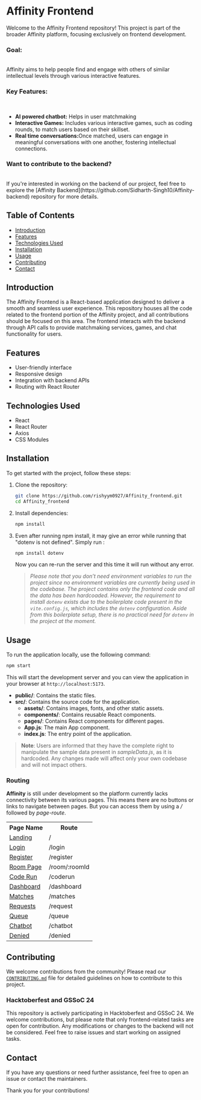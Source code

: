 # Affinity Frontend

Welcome to the Affinity Frontend repository! This project is part of the broader Affinity platform, focusing exclusively on frontend development. 
<h3><b>Goal:</b></h3><br>
Affinity aims to help people find and engage with others of similar intellectual levels through various interactive features.
<h3><b>Key Features:</b></h3><br>
<ul>
<li><b>AI powered chatbot:</b> Helps in user matchmaking </li>
<li><b>Interactive Games:</b> Includes various interactive games, such as coding rounds, to match users based on their skillset. </li>
<li><b>Real time conversations:</b>Once matched, users can engage in meaningful conversations with one another, fostering intellectual connections.</li>
</ul>

<h3>Want to contribute to the backend?</h3><br>
If you're interested in working on the backend of our project, feel free to explore the [Affinity Backend](https://github.com/Sidharth-Singh10/Affinity-backend) repository for more details.

## Table of Contents

- [Introduction](#introduction)
- [Features](#features)
- [Technologies Used](#technologies-used)
- [Installation](#installation) 
- [Usage](#usage)
- [Contributing](#contributing)
- [Contact](#contact)

## Introduction

The Affinity Frontend is a React-based application designed to deliver a smooth and seamless user experience. This repository houses all the code related to the frontend portion of the Affinity project, and all contributions should be focused on this area. The frontend interacts with the backend through API calls to provide matchmaking services, games, and chat functionality for users.

## Features

- User-friendly interface
- Responsive design
- Integration with backend APIs
- Routing with React Router

## Technologies Used

- React
- React Router
- Axios
- CSS Modules

## Installation

To get started with the project, follow these steps:

1. Clone the repository:

    ```bash
    git clone https://github.com/rishyym0927/Affinity_frontend.git
    cd Affinity_frontend
    ```

2. Install dependencies:

    ```bash
    npm install
    ```
3. Even after running npm install, it may give an error while running that "dotenv is not defined".
Simply run :

   ```bash
   npm install dotenv
   ```
   Now you can re-run the server and this time it will run without any error.
   
   >*Please note that you don’t need environment variables to run the project since no environment variables are currently being used in the codebase. The project contains only the frontend code and all the data has been hardcoaded. However, the requirement to install `dotenv` exists due to the boilerplate code present in the `vite.config.js`, which includes the `dotenv` configuration. Aside from this boilerplate setup, there is no practical need for `dotenv` in the project at the moment.*


## Usage

To run the application locally, use the following command:

```bash
npm start
```

This will start the development server and you can view the application in your browser at `http://localhost:5173`.



- **public/**: Contains the static files.
- **src/**: Contains the source code for the application.
  - **assets/**: Contains images, fonts, and other static assets.
  - **components/**: Contains reusable React components.
  - **pages/**: Contains React components for different pages.
  - **App.js**: The main App component.
  - **index.js**: The entry point of the application.


> **Note**: Users are informed that they have the complete right to manipulate the sample data present in *sampleData.js*, as it is hardcoded. Any changes made will affect only your own codebase and will not impact others.

### Routing

**Affinity** is still under development so the platform currently lacks connectivity between its various pages. This means there are no buttons or links to navigate between pages. But you can access them by using a */* followed by *page-route*.

<table align="center">
  <tr>
    <th> Page Name </th>
    <th>Route</th>
  </tr>
  <tr>
    <td><a href="https://github.com/rishyym0927/Affinity_frontend/blob/main/src/pages/Landing.jsx">Landing</a></td>
    <td>/</td>
  </tr>
  <tr>
    <td><a href="https://github.com/rishyym0927/Affinity_frontend/blob/main/src/pages/Login.jsx">Login</a></td>
    <td>/login</td>
  </tr>
  <tr>
    <td><a href="https://github.com/rishyym0927/Affinity_frontend/blob/main/src/pages/Register.jsx">Register</a></td>
    <td>/register</td>
  </tr>
  <tr>
    <td><a href="https://github.com/rishyym0927/Affinity_frontend/blob/main/src/pages/Room.jsx">Room Page</a></td>
    <td>/room/:roomId</td>
  </tr>
  <tr>
    <td><a href="https://github.com/rishyym0927/Affinity_frontend/blob/main/src/pages/CodeRun.jsx">Code Run</a></td>
    <td>/coderun</td>
  </tr>
  <tr>
    <td><a href="https://github.com/rishyym0927/Affinity_frontend/blob/main/src/pages/Dashboard.jsx">Dashboard</a></td>
    <td>/dashboard</td>
  </tr>
  <tr>
    <td><a href="https://github.com/rishyym0927/Affinity_frontend/blob/main/src/pages/Matches.jsx">Matches</a></td>
    <td>/matches</td>
  </tr>
  <tr>
    <td><a href="https://github.com/rishyym0927/Affinity_frontend/blob/main/src/pages/Requests.jsx">Requests</a></td>
    <td>/request</td>
  </tr>
  <tr>
    <td><a href="https://github.com/rishyym0927/Affinity_frontend/blob/main/src/pages/Queue.jsx">Queue</a></td>
    <td>/queue</td>
  </tr>
  <tr>
    <td><a href="https://github.com/rishyym0927/Affinity_frontend/blob/main/src/pages/Chatbot.jsx">Chatbot</a></td>
    <td>/chatbot</td>
  </tr>
  <tr>
    <td><a href="https://github.com/rishyym0927/Affinity_frontend/blob/main/src/pages/Denied.jsx">Denied</a></td>
    <td>/denied</td>
  </tr>
</table>


## Contributing

We welcome contributions from the community! Please read our [`CONTRIBUTING.md`](https://github.com/rishyym0927/Affinity_frontend/blob/main/CONTRIBUTING.md) file for detailed guidelines on how to contribute to this project.

### Hacktoberfest and GSSoC 24

This repository is actively participating in Hacktoberfest and GSSoC 24. We welcome contributions, but please note that only frontend-related tasks are open for contribution. Any modifications or changes to the backend will not be considered. Feel free to raise issues and start working on assigned tasks.


## Contact

If you have any questions or need further assistance, feel free to open an issue or contact the maintainers.

Thank you for your contributions!


